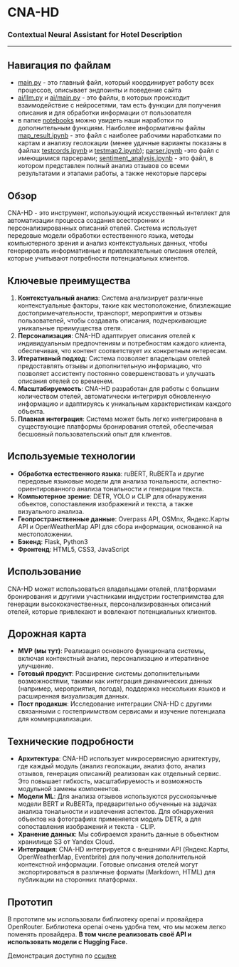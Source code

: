 # CNA-HD
### Contextual Neural Assistant for Hotel Description

---
## Навигация по файлам
- [main.py](https://github.com/zabojeb/CNA-HD/blob/main/main.py) - это главный файл, который координирует работу всех процессов, описывает эндпоинты и поведение сайта
- [ai/llm.py](https://github.com/zabojeb/CNA-HD/blob/main/ai/llm.py) и [ai/main.py](https://github.com/zabojeb/CNA-HD/blob/main/ai/main.py) - это файлы, в которых происходит взаимодействие с нейросетями, там есть функции для получения описания и для обработки информации от пользователя
- в папке [notebooks](https://github.com/zabojeb/CNA-HD/tree/main/notebooks) можно увидеть наши наработки по дополнительным функциям. Наиболее информативны файлы [map_result.ipynb](https://github.com/zabojeb/CNA-HD/blob/main/notebooks/map_result.ipynb) - это файл с наиболее рабочими наработками по картам и анализу геолокации (менее удачные варианты показаны в файлах [testcords.ipynb](https://github.com/zabojeb/CNA-HD/blob/main/notebooks/testcords.ipynb) и [testmap2.ipynb](https://github.com/zabojeb/CNA-HD/blob/main/notebooks/testmap2.ipynb)); [parser.ipynb](https://github.com/zabojeb/CNA-HD/blob/main/notebooks/parser.ipynb) -это файл с имеющимися парсерами; [sentiment_analysis.ipynb](https://github.com/zabojeb/CNA-HD/blob/main/notebooks/sentiment_analysis.ipynb) - это файл, в котором представлен полный анализ отзывов со всеми результатами и этапами работы, а также некоторые парсеры


## Обзор
CNA-HD - это инструмент, использующий искусственный интеллект для автоматизации процесса создания всесторонних и персонализированных описаний отелей. Система использует передовые модели обработки естественного языка, методы компьютерного зрения и анализ контекстуальных данных, чтобы генерировать информативные и привлекательные описания отелей, которые учитывают потребности потенциальных клиентов.

## Ключевые преимущества
1. **Контекстуальный анализ**: Система анализирует различные контекстуальные факторы, такие как местоположение, близлежащие достопримечательности, транспорт, мероприятия и отзывы пользователей, чтобы создавать описания, подчеркивающие уникальные преимущества отеля.
2. **Персонализация**: CNA-HD адаптирует описания отелей к индивидуальным предпочтениям и потребностям каждого клиента, обеспечивая, что контент соответствует их конкретным интересам.
3. **Итеративный подход**: Система позволяет владельцам отелей предоставлять отзывы и дополнительную информацию, что позволяет ассистенту постоянно совершенствовать и улучшать описания отелей со временем.
4. **Масштабируемость**: CNA-HD разработан для работы с большим количеством отелей, автоматически интегрируя обновленную информацию и адаптируясь к уникальным характеристикам каждого объекта.
5. **Плавная интеграция**: Система может быть легко интегрирована в существующие платформы бронирования отелей, обеспечивая бесшовный пользовательский опыт для клиентов.

## Используемые технологии
- **Обработка естественного языка**: ruBERT, RuBERTa и другие передовые языковые модели для анализа тональности, аспектно-ориентированного анализа тональности и генерации текста.
- **Компьютерное зрение**: DETR, YOLO и CLIP для обнаружения объектов, сопоставления изображений и текста, а также визуального анализа.
- **Геопространственные данные**: Overpass API, OSMnx, Яндекс.Карты API и OpenWeatherMap API для сбора информации, основанной на местоположении.
- **Бэкенд**: Flask, Python3
- **Фронтенд**: HTML5, CSS3, JavaScript

## Использование
CNA-HD может использоваться владельцами отелей, платформами бронирования и другими участниками индустрии гостеприимства для генерации высококачественных, персонализированных описаний отелей, которые привлекают и вовлекают потенциальных клиентов.

## Дорожная карта
- **MVP (мы тут)**: Реализация основного функционала системы, включая контекстный анализ, персонализацию и итеративное улучшение.
- **Готовый продукт**: Расширение системы дополнительными возможностями, такими как интеграция динамических данных (например, мероприятия, погода), поддержка нескольких языков и расширенная визуализация данных.
- **Пост продакшн**: Исследование интеграции CNA-HD с другими связанными с гостеприимством сервисами и изучение потенциала для коммерциализации.

## Технические подробности
- **Архитектура**: CNA-HD использует микросервисную архитектуру, где каждый модуль (анализ геолокации, анализ фото, анализ отзывов, генерация описаний) реализован как отдельный сервис. Это повышает гибкость, масштабируемость и возможность модульной замены компонентов.
- **Модели ML**: Для анализа отзывов используются русскоязычные модели BERT и RuBERTa, предварительно обученные на задачах анализа тональности и извлечения аспектов. Для обнаружения объектов на фотографиях применяется модель DETR, а для сопоставления изображений и текста - CLIP.
- **Хранение данных**: Мы собираемся хранить данные в обьектном хранилище S3 от Yandex Cloud.
- **Интеграция**: CNA-HD интегрируется с внешними API (Яндекс.Карты, OpenWeatherMap, Eventbrite) для получения дополнительной контекстной информации. Готовые описания отелей могут экспортироваться в различные форматы (Markdown, HTML) для публикации на сторонних платформах.

## Прототип
В прототипе мы использовали библиотеку openai и провайдера OpenRouter. Библиотека openai очень удобна тем, что мы можем легко поменять провайдера. **В том числе реализовать своё API и использовать модели с Hugging Face.**

Демонстрация доступна по [ссылке](http://38.180.168.36/)
